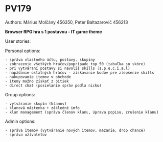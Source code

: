 # PV179
Authors: Márius Molčány 456350, Peter Baltazarovič 456213

<b>Browser RPG hra s 1 postavou - IT game theme</b>

User stories:

  Personal options:
  
    - správa vlastného účtu, postavy, skupiny
    - zobrazenie všetkých hráčov/poprípade top 50 (tabuľka so skóre)
    - pri vytváraní postavy si navolíš skills (s.p.e.c.i.a.l)
    - napádanie ostatných hráčov - získavanie bodov pre zlepšenie skills
    - nakupovanie itemov v obchode
    - itemy možno získať z bitiek
    - direct chat (posielanie správ podla nicku)

  Group options:
  
    - vytváranie skupín (klanov)
    - klanová nástenka + zákledné info 
    - klan management (správa členov klanu, úprava popisu, zrušenie klanu)

  Admin options:
  
    - správa itemov (vytváranie nových itemov, mazanie, drop chance)
    - správa užívateľov
    
